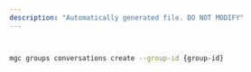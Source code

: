 ```yaml
---
description: "Automatically generated file. DO NOT MODIFY"
---
```


```bash


mgc groups conversations create --group-id {group-id}

```